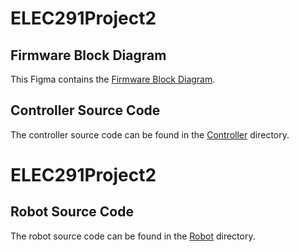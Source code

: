 # ELEC291Project2

## Firmware Block Diagram

This Figma contains the [Firmware Block Diagram](https://www.figma.com/file/xqH8FoNDTfE8aC5VBbZg7c/ELEC-291-%3A-Project-2%2C-Firmware-Block-Diagram?type=whiteboard&node-id=0%3A1&t=QKUpWGOVw9C2EUxE-1).

## Controller Source Code
The controller source code can be found in the [Controller](/STM32/Controller) directory.

# ELEC291Project2

## Robot Source Code
The robot source code can be found in the [Robot](/EFM8/Robot) directory.
